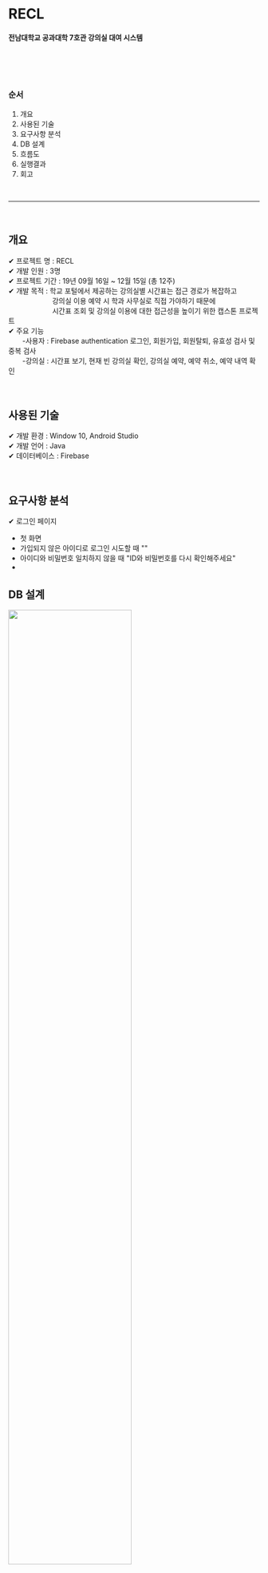 # RECL
#### 전남대학교 공과대학 7호관 강의실 대여 시스템 

</br></br></br>

### 순서
1. 개요
2. 사용된 기술
3. 요구사항 분석
4. DB 설계
5. 흐름도
7. 실행결과
8. 회고

</br>

***

</br>

## 개요
✔ 프로젝트 명 : RECL 
</br>
✔ 개발 인원 : 3명
</br>
✔ 프로젝트 기간 : 19년 09월 16일 ~ 12월 15일 (총 12주) 
</br>
✔ 개발 목적 : 학교 포털에서 제공하는 강의실별 시간표는 접근 경로가 복잡하고 <br/>
&emsp;&emsp;&emsp;&emsp;&emsp;&emsp; 강의실 이용 예약 시 학과 사무실로 직접 가야하기 때문에 <br/>
&emsp;&emsp;&emsp;&emsp;&emsp;&emsp; 시간표 조회 및 강의실 이용에 대한 접근성을 높이기 위한 캡스톤 프로젝트
</br>
✔ 주요 기능 <br/>
&emsp;&emsp;-사용자 : Firebase authentication 로그인, 회원가입, 회원탈퇴, 유효성 검사 및 중복 검사<br/>
&emsp;&emsp;-강의실 : 시간표 보기, 현재 빈 강의실 확인, 강의실 예약, 예약 취소, 예약 내역 확인
</br></br></br>


## 사용된 기술
✔ 개발 환경 : Window 10, Android Studio
</br>
✔ 개발 언어 : Java 
</br>
✔ 데이터베이스 : Firebase
</br></br></br>

## 요구사항 분석
✔ 로그인 페이지
+ 첫 화면
+ 가입되지 않은 아이디로 로그인 시도할 때 ""
+ 아이디와 비밀번호 일치하지 않을 때 "ID와 비밀번호를 다시 확인해주세요"
+ 


## DB 설계
<img width="70%" src="https://github-production-user-asset-6210df.s3.amazonaws.com/126046238/281644476-9f405095-0c92-45bd-8628-36eb4e858d91.png"/>

</br></br></br>
## 흐름도
</br></br></br>



## 실행결과

#### 실행영상 
</br>

**강의실 예약 신청 및 신청 취소**
<img width="80%" src="https://github.com/recordhyo/RECL/assets/126046238/055e7c90-f2a8-49ad-8b21-000a34cf201c"/>

</br></br></br>

## 회고





